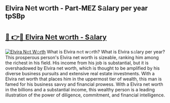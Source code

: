 ## Elvira N𝚎t w𝚘rth - Part-MEZ S𝚊lary per year tpSBp

# <h2><a href="http://gc408jq.nevu.top/?p=Elvira">🔗 👉🔴 Elvira N𝚎t w𝚘rth - S𝚊lary</a></h2>

[![Elvira N𝚎t W𝚘rth](https://i.imgur.com/Oavwk0R.jpeg)](http://gc408jq.nevu.top/?p=Elvira)
What is Elvira n𝚎t w𝚘rth? What is Elvira s𝚊lary per year?
This prosperous person's Elvira net worth is sizeable, ranking him among the richest in his field. His income from his job is substantial, but it is overshadowed by Elvira net worth, which is thought to be amplified by his diverse business pursuits and extensive real estate investments. With a Elvira net worth that places him in the uppermost tier of wealth, this man is famed for his business savvy and financial prowess. With a Elvira net worth in the billions and a substantial income, this wealthy person is a leading illustration of the power of diligence, commitment, and financial intelligence.
